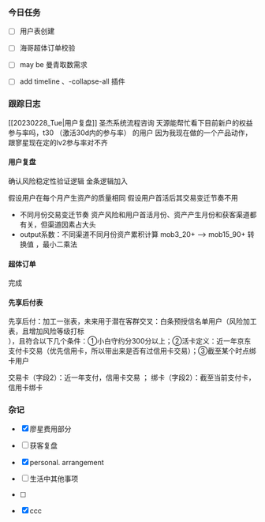 
### 今日任务
- [ ] 用户表创建
- [ ] 海哥超体订单校验 
- [ ] may be 曼青取数需求
- [ ] add timeline 、-collapse-all  插件



### 跟踪日志

[[20230228_Tue|用户复盘]]
圣杰系统流程咨询 
天源能帮忙看下目前新户的权益参与率吗，t30 （激活30d内的参与率） 的用户
因为我现在做的一个产品动作，跟寥星现在定的lv2参与率对不齐


#### 用户复盘
确认风险稳定性验证逻辑
金条逻辑加入


假设用户在每个月产生资产的质量相同
假设用户首活后其交易变迁节奏不用
-  不同月份交易变迁节奏
资产风险和用户首活月份、资产产生月份和获客渠道都有关，但渠道因素占大头
- output系数：不同渠道不同月份资产累积计算  mob3_20+  --> mob15_90+ 转换值 ，最小二乘法








#### 超体订单
完成

#### 先享后付表
先享后付：加工一张表，未来用于潜在客群交叉：白条预授信名单用户（风险加工表，且增加风险等级打标  
），且符合以下几个条件：①小白守约分300分以上；②活卡定义：近一年京东支付卡交易（优先信用卡，所以带出来是否有过信用卡交易）；③截至某个时点绑卡用户

交易卡（字段2）：近一年支付，信用卡交易 ；
绑卡（字段2）：截至当前支付卡，信用卡绑卡



### 杂记

- [x] 廖星费用部分
- [ ] 获客复盘
- [x] personal. arrangement
- [ ] 生活中其他事项
- [ ] 
- [x] ccc

